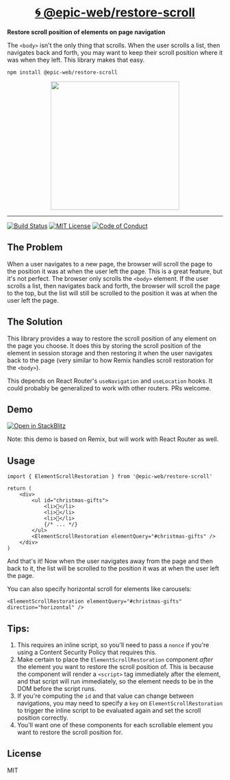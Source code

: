 <div>
  <h1 align="center"><a href="https://npm.im/@epic-web/restore-scroll">🌀 @epic-web/restore-scroll</a></h1>
  <strong>
    Restore scroll position of elements on page navigation
  </strong>
  <p>
    The <code>&lt;body&gt;</code> isn't the only thing that scrolls. When the user scrolls a list, then navigates back and forth, you may want to keep their scroll position where it was when they left. This library makes that easy.
  </p>
</div>

```
npm install @epic-web/restore-scroll
```

<div align="center">
  <a
    alt="Epic Web logo"
    href="https://www.epicweb.dev"
  >
    <img
      width="300px"
      src="https://github-production-user-asset-6210df.s3.amazonaws.com/1500684/257881576-fd66040b-679f-4f25-b0d0-ab886a14909a.png"
    />
  </a>
</div>

<hr />

<!-- prettier-ignore-start -->
[![Build Status][build-badge]][build]
[![MIT License][license-badge]][license]
[![Code of Conduct][coc-badge]][coc]
<!-- prettier-ignore-end -->

## The Problem

When a user navigates to a new page, the browser will scroll the page to the
position it was at when the user left the page. This is a great feature, but
it's not perfect. The browser only scrolls the `<body>` element. If the user
scrolls a list, then navigates back and forth, the browser will scroll the page
to the top, but the list will still be scrolled to the position it was at when
the user left the page.

## The Solution

This library provides a way to restore the scroll position of any element on the
page you choose. It does this by storing the scroll position of the element in
session storage and then restoring it when the user navigates back to the page
(very similar to how Remix handles scroll restoration for the `<body>`).

This depends on React Router's `useNavigation` and `useLocation` hooks. It could
probably be generalized to work with other routers. PRs welcome.

## Demo

[![Open in StackBlitz](https://developer.stackblitz.com/img/open_in_stackblitz.svg)](https://stackblitz.com/edit/remix-run-remix-fczany?file=app%2Froutes%2F_index.tsx)

Note: this demo is based on Remix, but will work with React Router as well.

## Usage

```tsx
import { ElementScrollRestoration } from '@epic-web/restore-scroll'

return (
	<div>
		<ul id="christmas-gifts">
			<li>🎁</li>
			<li>🎂</li>
			<li>🎉</li>
			{/* ... */}
		</ul>
		<ElementScrollRestoration elementQuery="#christmas-gifts" />
	</div>
)
```

And that's it! Now when the user navigates away from the page and then back to
it, the list will be scrolled to the position it was at when the user left the
page.

You can also specify horizontal scroll for elements like carousels:

```tsx
<ElementScrollRestoration elementQuery="#christmas-gifts" direction="horizontal" />
```
## Tips:

1. This requires an inline script, so you'll need to pass a `nonce` if you're
   using a Content Security Policy that requires this.
2. Make certain to place the `ElementScrollRestoration` component _after_ the
   element you want to restore the scroll position of. This is because the
   component will render a `<script>` tag immediately after the element, and
   that script will run immediately, so the element needs to be in the DOM
   before the script runs.
3. If you're computing the `id` and that value can change between navigations,
   you may need to specify a `key` on `ElementScrollRestoration` to trigger the
   inline script to be evaluated again and set the scroll position correctly.
4. You'll want one of these components for each scrollable element you want to
   restore the scroll position for.

## License

MIT

<!-- prettier-ignore-start -->
[build-badge]: https://img.shields.io/github/actions/workflow/status/epicweb-dev/restore-scroll/release.yml?branch=main&logo=github&style=flat-square
[build]: https://github.com/epicweb-dev/restore-scroll/actions?query=workflow%3Arelease
[license-badge]: https://img.shields.io/badge/license-MIT%20License-blue.svg?style=flat-square
[license]: https://github.com/epicweb-dev/restore-scroll/blob/main/LICENSE
[coc-badge]: https://img.shields.io/badge/code%20of-conduct-ff69b4.svg?style=flat-square
[coc]: https://kentcdodds.com/conduct
<!-- prettier-ignore-end -->
